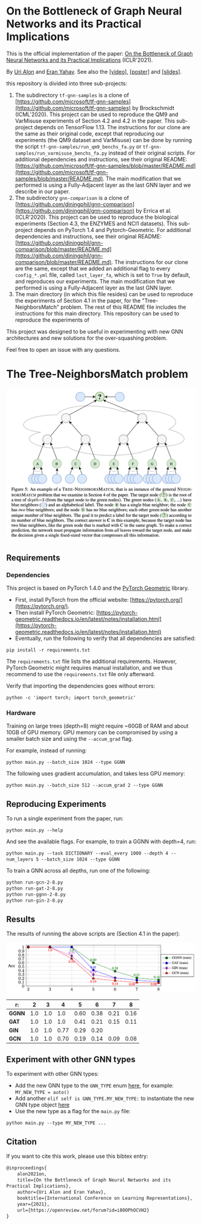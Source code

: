 # On the Bottleneck of Graph Neural Networks and its Practical Implications

This is the official implementation of the paper: [On the Bottleneck of Graph Neural Networks and its Practical Implications](https://openreview.net/pdf?id=i80OPhOCVH2) (ICLR'2021). 

By [Uri Alon](http://urialon.cswp.cs.technion.ac.il/) and [Eran Yahav](http://www.cs.technion.ac.il/~yahave/).
See also the [[video]](https://youtu.be/vrLsEwzZTCQ), [[poster]](https://urialon.cswp.cs.technion.ac.il/wp-content/uploads/sites/83/2021/03/bottleneck_poster.pdf) and [[slides]](https://urialon.cswp.cs.technion.ac.il/wp-content/uploads/sites/83/2020/07/bottleneck_slides.pdf). 

this repository is divided into three sub-projects:

1. The subdirectory `tf-gnn-samples` is a clone of 
[https://github.com/microsoft/tf-gnn-samples](https://github.com/microsoft/tf-gnn-samples) by Brockschmidt (ICML'2020). 
This project can be used to reproduce the QM9 and VarMisuse experiments of Section 4.2 and 4.2 in the paper.
This sub-project depends on TensorFlow 1.13.
The instructions for our clone are the same as their original code, except that reproducing our experiments 
(the QM9 dataset and VarMisuse) can be done by running the
script `tf-gnn-samples/run_qm9_benchs_fa.py` or `tf-gnn-samples/run_varmisuse_benchs_fa.py` instead of their original scripts.
For additional dependencies and instructions, see their original README: 
[https://github.com/microsoft/tf-gnn-samples/blob/master/README.md](https://github.com/microsoft/tf-gnn-samples/blob/master/README.md).
The main modification that we performed is using a Fully-Adjacent layer as the last 
GNN layer and we describe in our paper. 
2. The subdirectory `gnn-comparison` is a clone of [https://github.com/diningphil/gnn-comparison](https://github.com/diningphil/gnn-comparison)
by Errica et al. (ICLR'2020). 
This project can be used to reproduce the biological experiments (Section 4.3, the ENZYMES and NCI1 datasets).
This sub-project depends on PyTorch 1.4 and Pytorch-Geometric.
For additional dependencies and instructions, see their original README: 
[https://github.com/diningphil/gnn-comparison/blob/master/README.md](https://github.com/diningphil/gnn-comparison/blob/master/README.md).
The instructions for our clone are the same, except that we added an additional flag to every `config_*.yml` file, called `last_layer_fa`, 
which is set to `True` by default, and reproduces our experiments.
The main modification that we performed is using a Fully-Adjacent layer as the last 
GNN layer.
3. The main directory (in which this file resides) can be used to reproduce the experiments of 
Section 4.1 in the paper, for the "Tree-NeighborsMatch" problem. The rest of this README file includes the 
instructions for this main directory. 
This repository can be used to reproduce the experiments of 

This project was designed to be useful in experimenting with new GNN architectures and new solutions for the over-squashing problem. 

Feel free to open an issue with any questions.


# The Tree-NeighborsMatch problem
![alt text](images/fig5.png "Figure 5 from the paper")

## Requirements

### Dependencies
This project is based on PyTorch 1.4.0 and the [PyTorch Geometric](https://pytorch-geometric.readthedocs.io/) library.
* First, install PyTorch from the official website: [https://pytorch.org/](https://pytorch.org/).
* Then install PyTorch Geometric: [https://pytorch-geometric.readthedocs.io/en/latest/notes/installation.html](https://pytorch-geometric.readthedocs.io/en/latest/notes/installation.html)
* Eventually, run the following to verify that all dependencies are satisfied:
```setup
pip install -r requirements.txt
```

The `requirements.txt` file lists the additional requirements.
 However, PyTorch Geometric might requires manual installation, and we thus recommend to use the 
`requirements.txt` file only afterward.


Verify that importing the dependencies goes without errors:
```
python -c 'import torch; import torch_geometric'
```



### Hardware
Training on large trees (depth=8) might require ~60GB of RAM and about 10GB of GPU memory.
GPU memory can be compromised by using a smaller batch size and using the `--accum_grad` flag.

For example, instead of running:
```
python main.py --batch_size 1024 --type GGNN
```

The following uses gradient accumulation, and takes less GPU memory:
```
python main.py --batch_size 512 --accum_grad 2 --type GGNN
```

## Reproducing Experiments

To run a single experiment from the paper, run:

```
python main.py --help
```
And see the available flags.
For example, to train a GGNN with depth=4, run:
```
python main.py --task DICTIONARY --eval_every 1000 --depth 4 --num_layers 5 --batch_size 1024 --type GGNN
```  

To train a GNN across all depths, run one of the following:
```
python run-gcn-2-8.py
python run-gat-2-8.py
python run-ggnn-2-8.py
python run-gin-2-8.py
```

## Results

The results of running the above scripts are (Section 4.1 in the paper):


![alt text](images/fig3.png "Figure 3 from the paper")


r:   | 2   	| 3   	| 4    	| 5    	| 6    	| 7    	| 8    	|
------	|-----	|-----	|------	|------	|------	|------	|------	|
 **GGNN** 	| 1.0 	| 1.0 	| 1.0  	| 0.60 	| 0.38 	| 0.21 	| 0.16 	|
 **GAT**  	| 1.0 	| 1.0 	| 1.0  	| 0.41 	| 0.21 	| 0.15 	| 0.11 	|
 **GIN**  	| 1.0 	| 1.0 	| 0.77 	| 0.29 	| 0.20 	|      	|      	|
 **GCN**  	| 1.0 	| 1.0 	| 0.70 	| 0.19 	| 0.14 	| 0.09 	| 0.08 	|

## Experiment with other GNN types
To experiment with other GNN types:
* Add the new GNN type to the `GNN_TYPE` enum [here](common.py#L34), for example: `MY_NEW_TYPE = auto()`
* Add another `elif self is GNN_TYPE.MY_NEW_TYPE:` to instantiate the new GNN type object [here](common.py#L47)
* Use the new type as a flag for the `main.py` file:
```
python main.py --type MY_NEW_TYPE ...
```

## Citation
If you want to cite this work, please use this bibtex entry:
```
@inproceedings{
    alon2021on,
    title={On the Bottleneck of Graph Neural Networks and its Practical Implications},
    author={Uri Alon and Eran Yahav},
    booktitle={International Conference on Learning Representations},
    year={2021},
    url={https://openreview.net/forum?id=i80OPhOCVH2}
}
```
